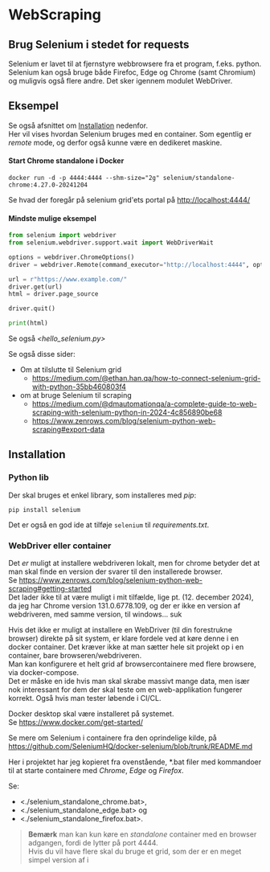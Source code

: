 # WebScraping

## Brug Selenium i stedet for requests

Selenium er lavet til at fjernstyre webbrowsere fra et program, f.eks. python.
Selenium kan også bruge både Firefoc, Edge og Chrome (samt Chromium) og muligvis også flere andre. Det sker igennem modulet WebDriver.

## Eksempel

Se også afsnittet om [Installation](#installation) nedenfor. \
Her vil vises hvordan Selenium bruges med en container. Som egentlig er _remote_ mode, og derfor også kunne være en dedikeret maskine.

#### Start Chrome standalone i Docker

    docker run -d -p 4444:4444 --shm-size="2g" selenium/standalone-chrome:4.27.0-20241204

Se hvad der foregår på selenium grid'ets portal på <http://localhost:4444/>

#### Mindste mulige eksempel

```python
from selenium import webdriver
from selenium.webdriver.support.wait import WebDriverWait

options = webdriver.ChromeOptions()
driver = webdriver.Remote(command_executor="http://localhost:4444", options=options)

url = r"https://www.example.com/"
driver.get(url)
html = driver.page_source

driver.quit()

print(html)
```
Se også _<hello_selenium.py>_

Se også disse sider:
* Om at tilslutte til Selenium grid 
    * <https://medium.com/@ethan.han.qa/how-to-connect-selenium-grid-with-python-35bb460803f4>
* om at bruge Selenium til scraping
    * <https://medium.com/@dmautomationqa/a-complete-guide-to-web-scraping-with-selenium-python-in-2024-4c856890be68>
    * https://www.zenrows.com/blog/selenium-python-web-scraping#export-data

## Installation

### Python lib

Der skal bruges et enkel library, som installeres med _pip_:

    pip install selenium    

Det er også en god ide at tilføje `selenium` til _requirements.txt_.

### WebDriver eller container

Det _er_ muligt at installere webdriveren lokalt, men for chrome betyder det at man skal finde en version der svarer til den installerede browser. \
Se <https://www.zenrows.com/blog/selenium-python-web-scraping#getting-started> \
Det lader ikke til at være muligt i mit tilfælde, lige pt. (12. december 2024), da jeg har Chrome version 131.0.6778.109, og der er ikke en version af webdriveren, med samme version, til windows... suk 

Hvis det ikke er muligt at installere en WebDriver (til din forestrukne browser) direkte på sit system, er klare fordele ved at køre denne i en docker container. Det kræver ikke at man sætter hele sit projekt op i en container, bare browseren/webdriveren.  
Man kan konfigurere et helt grid af browsercontainere med flere browsere, via docker-compose.  
Det er måske en ide hvis man skal skrabe massivt mange data, men især nok interessant for dem der skal teste om en web-applikation fungerer korrekt. Også hvis man tester løbende i CI/CL.

Docker desktop skal være installeret på systemet. \
Se <https://www.docker.com/get-started/>

Se mere om Selenium i containere fra den oprindelige kilde, på <https://github.com/SeleniumHQ/docker-selenium/blob/trunk/README.md>

Her i projektet har jeg kopieret fra ovenstående, *.bat filer med kommandoer til at starte containere med _Chrome_, _Edge_ og _Firefox_. 

Se: 
- <./selenium_standalone_chrome.bat>, 
- <./selenium_standalone_edge.bat> og 
- <./selenium_standalone_firefox.bat>.

> **Bemærk** man kan kun køre en _standalone_ container med en browser adgangen, fordi de lytter på port 4444. \
Hvis du vil have flere skal du bruge et grid, som der er en meget simpel version af i 